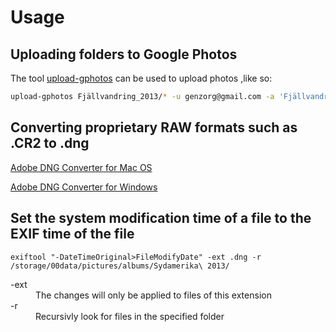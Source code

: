 # Usage

## Uploading folders to Google Photos

The tool [upload-gphotos](https://github.com/3846masa/upload-gphotos) can be used to upload photos
,like so:

```bash
upload-gphotos Fjällvandring_2013/* -u genzorg@gmail.com -a 'Fjällvandring 2013'
```

## Converting proprietary RAW formats such as .CR2 to .dng

[Adobe DNG Converter for Mac OS](http://www.adobe.com/go/dng_converter_mac/)

[Adobe DNG Converter for Windows](http://www.adobe.com/go/dng_converter_win/)


## Set the system modification time of a file to the EXIF time of the file
```
exiftool "-DateTimeOriginal>FileModifyDate" -ext .dng -r /storage/00data/pictures/albums/Sydamerika\ 2013/
```
<dl>
  <dt>-ext</dt>
  <dd>The changes will only be applied to files of this extension</dd>
  <dt>-r</dt>
  <dd>Recursivly look for files in the specified folder</dd>
</dl>
